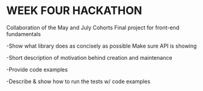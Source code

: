 # WEEK FOUR HACKATHON

Collaboration of the May and July Cohorts Final project for front-end fundamentals

-Show what library does as concisely as possible Make sure API is showing

-Short description of motivation  behind creation and maintenance

-Provide code examples

-Describe & show how to run the tests w/ code examples
